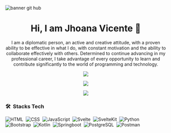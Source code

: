 ![banner git hub](https://github.com/JhoanaVicente/jhoanavicente/assets/126072279/ba47df26-cc02-4051-935d-a1c87502fb68)
<h1 align="center"> Hi, I am Jhoana Vicente 👋</h1>

<p align="center">I am a diplomatic person, an active and creative attitude, with a proven ability to be effective in what I do, with constant motivation and the ability to collaborate effectively with others. Determined to continue advancing in my professional career, I take advantage of every opportunity to learn and contribute significantly to the world of programming and technology.</p>  

<p align="center"><img src="https://github-readme-stats.vercel.app/api/top-langs/?username=JhoanaVicente&layout=compact&hide=TSQL&theme=chartreuse-dark"></p>
<p align="center"><img src="https://github-readme-stats.vercel.app/api?username=jhoanavicente&count_private=true&show_icons=true&&theme=chartreuse-dark&include_all_commits=true%22%20width=%22400"></p>
<p align="center"><img src="https://github-readme-streak-stats.herokuapp.com/?user=jhoanavicente&theme=chartreuse-dark"></p>

### 🛠 &nbsp;Stacks Tech  

![HTML](https://img.shields.io/badge/-HTML-05122A?style=flat&logo=HTML5)&nbsp;
![CSS](https://img.shields.io/badge/-CSS-05122A?style=flat&logo=CSS3&logoColor=1572B6)&nbsp;
![JavaScript](https://img.shields.io/badge/-JavaScript-05122A?style=flat&logo=javascript)&nbsp;
![Svelte](https://img.shields.io/badge/-Svelte-05122A?style=flat&logo=svelte)&nbsp;
![SvelteKit](https://img.shields.io/badge/-SvelteKit-05122A?style=flat&logo=sveltekit)&nbsp;
![Python](https://img.shields.io/badge/-Python-05122A?style=flat&logo=python)&nbsp;
![Bootstrap](https://img.shields.io/badge/-Bootstrap-05122A?style=flat&logo=bootstrap&logoColor=563D7C)&nbsp;
![Kotlin](https://img.shields.io/badge/-Kotlin-05122A?style=flat&logo=kotlin)&nbsp;
![Springboot](https://img.shields.io/badge/-Springboot-05122A?style=flat&logo=springboot)&nbsp;
![PostgreSQL](https://img.shields.io/badge/-PostgreSQL-05122A?style=flat&logo=postgresql&logoColor=336791)&nbsp;
![Postman](https://img.shields.io/badge/-Postman-05122A?style=flat&logo=postman)&nbsp;
<!--
**JhoanaVicente/jhoanavicente** is a ✨ _special_ ✨ repository because its `README.md` (this file) appears on your GitHub profile.

Here are some ideas to get you started:

- 🔭 I’m currently working on ...
- 🌱 I’m currently learning ...
- 👯 I’m looking to collaborate on ...
- 🤔 I’m looking for help with ...
- 💬 Ask me about ...
- 📫 How to reach me: ...
- 😄 Pronouns: ...
- ⚡ Fun fact: ...
-->
